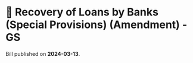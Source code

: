 # 📄  Recovery of Loans by Banks (Special Provisions) (Amendment) - GS

Bill published on **2024-03-13**.
